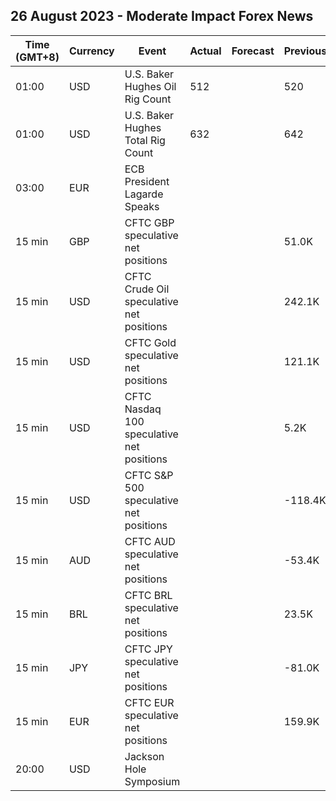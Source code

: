 ## 26 August 2023 - Moderate Impact Forex News

| Time (GMT+8) | Currency | Event | Actual | Forecast | Previous |
|------|----------|-------|--------|----------|----------|
| 01:00 | USD | U.S. Baker Hughes Oil Rig Count | 512 |  | 520 |
| 01:00 | USD | U.S. Baker Hughes Total Rig Count | 632 |  | 642 |
| 03:00 | EUR | ECB President Lagarde Speaks |  |  |  |
| 15 min | GBP | CFTC GBP speculative net positions |  |  | 51.0K |
| 15 min | USD | CFTC Crude Oil speculative net positions |  |  | 242.1K |
| 15 min | USD | CFTC Gold speculative net positions |  |  | 121.1K |
| 15 min | USD | CFTC Nasdaq 100 speculative net positions |  |  | 5.2K |
| 15 min | USD | CFTC S&P 500 speculative net positions |  |  | -118.4K |
| 15 min | AUD | CFTC AUD speculative net positions |  |  | -53.4K |
| 15 min | BRL | CFTC BRL speculative net positions |  |  | 23.5K |
| 15 min | JPY | CFTC JPY speculative net positions |  |  | -81.0K |
| 15 min | EUR | CFTC EUR speculative net positions |  |  | 159.9K |
| 20:00 | USD | Jackson Hole Symposium |  |  |  |
